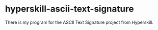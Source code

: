 # hyperskill-ascii-text-signature
There is my program for the ASCII Text Signature project from Hyperskill.
